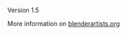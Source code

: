 Version 1.5

More information on <a href='http://blenderartists.org/forum/showthread.php?272086-Addon-Item-Panel-amp-Batch-Naming-1-5'>blenderartists.org</a>
